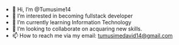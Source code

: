 - 👋 Hi, I’m @Tumusime14
- 👀 I’m interested in becoming fullstack developer
- 🌱 I’m currently learning Information Technology
- 💞️ I’m looking to collaborate on acquaring new skills.
- 📫 How to reach me via my email: tumusimedavid14@gmail.com

<!---
Tumusime14/Tumusime14 is a ✨ special ✨ repository because its `README.md` (this file) appears on your GitHub profile.
You can click the Preview link to take a look at your changes.
--->
